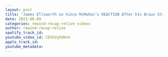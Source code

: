 ```yaml
---
layout: post
title: "James Ellsworth on Vince McMahon’s REACTION After his Braun Strowman Squash Match"
date: 2023-06-09
categories: rewind-recap-relive videos
author: rewind-recap-relive
spotify_track_id: 
youtube_video_id: COYEVyOXKnU
apple_track_id: 
youtube_metadata: 
---
```

